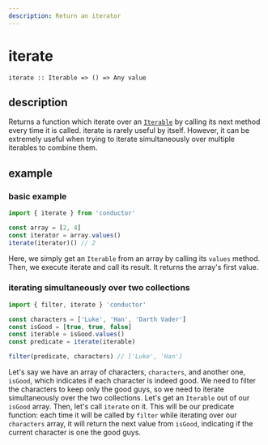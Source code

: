 ```yaml
---
description: Return an iterator
---
```


# iterate

`iterate :: Iterable => () => Any value`

## description

Returns a function which iterate over an [`Iterable`](https://developer.mozilla.org/en-US/docs/Web/JavaScript/Reference/Iteration_protocols#The_iterator_protocol) by calling its next method every time it is called. iterate is rarely useful by itself. However, it can be extremely useful when trying to iterate simultaneously over multiple iterables to combine them.

## example

### basic example

```javascript
import { iterate } from 'conductor'

const array = [2, 4]
const iterator = array.values()
iterate(iterator)() // 2
```

Here, we simply get an `Iterable` from an array by calling its `values` method. Then, we execute iterate and call its result. It returns the array's first value.

### iterating simultaneously over two collections

```javascript
import { filter, iterate } 'conductor'

const characters = ['Luke', 'Han', 'Darth Vader']
const isGood = [true, true, false]
const iterable = isGood.values()
const predicate = iterate(iterable)

filter(predicate, characters) // ['Luke', 'Han']
```

Let's say we have an array of characters, `characters`, and another one, `isGood`, which indicates if each character is indeed good. We need to filter the characters to keep only the good guys, so we need to iterate simultaneously over the two collections. Let's get an `Iterable` out of our `isGood` array. Then, let's call `iterate` on it. This will be our predicate function: each time it will be called by `filter` while iterating over our `characters` array, it will return the next value from `isGood`, indicating if the current character is one the good guys.

